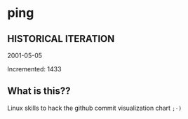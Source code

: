 # ping

## HISTORICAL ITERATION
2001-05-05

Incremented: 1433

## What is this?? 
Linux skills to hack the github commit visualization chart `;-)`
